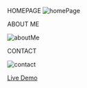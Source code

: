 HOMEPAGE
![homePage](https://github.com/ebcengiz/EnesBugraCengiz/assets/99767648/a184e036-e152-43e1-abf7-aad8d9e0c537)


ABOUT ME

![aboutMe](https://github.com/ebcengiz/EnesBugraCengiz/assets/99767648/f132ae8b-47b0-4b73-9d7b-6431e7c1bdf2)

CONTACT

![contact](https://github.com/ebcengiz/EnesBugraCengiz/assets/99767648/36f257f9-cb0d-42c2-913b-c0e0e35eae8b)


[Live Demo](https://main--enesbugracengiz.netlify.app/)
